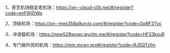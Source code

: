 1、奇艺机场稳定老机场：https://xn--cloud-cl5i.net/#/register?code=enFWjDWp

2、顶级机场：https://xn--mes358a9urctx.com/#/register?code=GoRF2Tyc

3、冲浪猫机场：https://new528wygo.wyclm.me/#/register?code=HF23ksuR

4、专门做外贸的机场：https://mm.mcwy.pro#/register?code=RJSQTzfm

